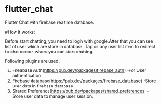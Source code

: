# flutter_chat

Flutter Chat with firebase realtime database.

#How it works:

Before start chatting, you need to login with google.After that you can see list of user which are store in database.
Tap on any user list item to redirect to chat screen where you can start chatting.

Following plugins are used.
1) Fireabase Auth(https://pub.dev/packages/firebase_auth)
    -For User authentication
2) Firebase database(https://pub.dev/packages/firebase_database)
    -Store user data in firebase database
3) Shared Preference(https://pub.dev/packages/shared_preferences)
    -Store user data to manage user session.
